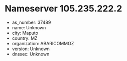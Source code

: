 # Nameserver 105.235.222.2

* as_number: 37489
* name: Unknown
* city: Maputo
* country: MZ
* organization: ABARICOMMOZ
* version: Unknown
* dnssec: Unknown
